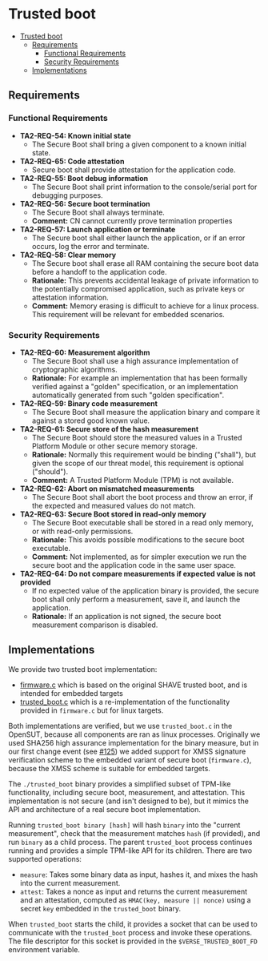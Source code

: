 # Trusted boot

- [Trusted boot](#trusted-boot)
  - [Requirements](#requirements)
    - [Functional Requirements](#functional-requirements)
    - [Security Requirements](#security-requirements)
  - [Implementations](#implementations)

## Requirements

### Functional Requirements

* **TA2-REQ-54: Known initial state**
  * The Secure Boot shall bring a given component to a known initial state.
* **TA2-REQ-65: Code attestation**
  * Secure boot shall provide attestation for the application code.
* **TA2-REQ-55: Boot debug information**
  * The Secure Boot shall print information to the console/serial port for debugging purposes.
* **TA2-REQ-56: Secure boot termination**
  * The Secure Boot shall always terminate.
  * **Comment:** CN cannot currently prove termination properties
* **TA2-REQ-57: Launch application or terminate**
  * The Secure boot shall either launch the application, or if an error occurs, log the error and terminate.
* **TA2-REQ-58: Clear memory**
  * The Secure boot shall erase all RAM containing the secure boot data before a handoff to the application code.
  * **Rationale:** This prevents accidental leakage of private information to the potentially compromised application, such as private keys or attestation information.
  * **Comment:** Memory erasing is difficult to achieve for a linux process. This requirement will be relevant for embedded scenarios.


### Security Requirements

* **TA2-REQ-60: Measurement algorithm**
  * The Secure Boot shall use a high assurance implementation of cryptographic algorithms.
  * **Rationale:** For example an implementation that has been formally verified against a "golden" specification, or an implementation automatically generated from such "golden specification".
* **TA2-REQ-59: Binary code measurement**
  * The Secure Boot shall measure the application binary and compare it against a stored good known value.
* **TA2-REQ-61: Secure store of the hash measurement**
  * The Secure Boot should store the measured values in a Trusted Platform Module or other secure memory storage.
  * **Rationale:** Normally this requirement would be binding ("shall"), but given the scope of our threat model, this requirement is optional ("should").
  * **Comment:** A Trusted Platform Module (TPM) is not available.
* **TA2-REQ-62: Abort on mismatched measurements**
  * The Secure Boot shall abort the boot process and throw an error, if the expected and measured values do not match.
* **TA2-REQ-63: Secure Boot stored in read-only memory**
  * The Secure Boot executable shall be stored in a read only memory, or with read-only permissions.
  * **Rationale:** This avoids possible modifications to the secure boot executable.
  * **Comment:** Not implemented, as for simpler execution we run the secure boot and the application code in the same user space.
* **TA2-REQ-64: Do not compare measurements if expected value is not provided**
  * If no expected value of the application binary is provided, the secure boot shall only perform a measurement, save it, and launch the application.
  * **Rationale:** If an application is not signed, the secure boot measurement comparison is disabled.


## Implementations

We provide two trusted boot implementation:

* [firmware.c](./firmware.c) which is based on the original SHAVE trusted boot, and is intended for embedded targets
* [trusted_boot.c](./trusted_boot.c) which is a re-implementation of the functionality provided in `firmware.c` but for linux targets.

Both implementations are verified, but we use `trusted_boot.c` in the OpenSUT, because all components are ran as linux processes. Originally we used SHA256 high assurance implementation for the binary measure, but in our first change event (see [#125](https://github.com/GaloisInc/VERSE-OpenSUT/issues/125)) we added support for XMSS signature verification scheme to the embedded variant of secure boot (`firmware.c`), because the XMSS scheme is suitable for embedded targets.

The `./trusted_boot` binary provides a simplified subset of TPM-like
functionality, including secure boot, measurement, and attestation.  This
implementation is not secure (and isn't designed to be), but it mimics the API
and architecture of a real secure boot implementation.

Running `trusted_boot binary [hash]` will hash `binary` into the "current
measurement", check that the measurement matches `hash` (if provided), and run
`binary` as a child process.  The parent `trusted_boot` process continues
running and provides a simple TPM-like API for its children.  There are two
supported operations:

* `measure`: Takes some binary data as input, hashes it, and mixes the hash
  into the current measurement.
* `attest`: Takes a nonce as input and returns the current measurement and an
  attestation, computed as `HMAC(key, measure || nonce)` using a secret `key`
  embedded in the `trusted_boot` binary.

When `trusted_boot` starts the child, it provides a socket that can be used to
communicate with the `trusted_boot` process and invoke these operations.  The
file descriptor for this socket is provided in the `$VERSE_TRUSTED_BOOT_FD`
environment variable.
